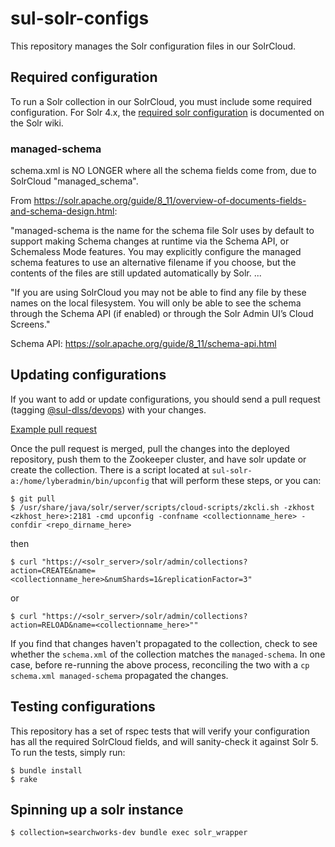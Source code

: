# sul-solr-configs

This repository manages the Solr configuration files in our SolrCloud.

## Required configuration

To run a Solr collection in our SolrCloud, you must include some required configuration. For Solr 4.x, the [required solr configuration](https://wiki.apache.org/solr/SolrCloud#Required_Config) is documented on the Solr wiki.

### managed-schema

schema.xml is NO LONGER where all the schema fields come from, due to SolrCloud "managed_schema".

From https://solr.apache.org/guide/8_11/overview-of-documents-fields-and-schema-design.html:

"managed-schema is the name for the schema file Solr uses by default to support making Schema changes at runtime via the Schema API, or Schemaless Mode features. You may explicitly configure the managed schema features to use an alternative filename if you choose, but the contents of the files are still updated automatically by Solr. ...

"If you are using SolrCloud you may not be able to find any file by these names on the local filesystem. You will only be able to see the schema through the Schema API (if enabled) or through the Solr Admin UI’s Cloud Screens."

Schema API: https://solr.apache.org/guide/8_11/schema-api.html

## Updating configurations

If you want to add or update configurations, you should send a pull request (tagging [@sul-dlss/devops](https://github.com/orgs/sul-dlss/teams/devops)) with your changes.

[Example pull request](https://github.com/sul-dlss/sul-solr-configs/pull/1)

Once the pull request is merged, pull the changes into the deployed repository, push them to the Zookeeper cluster, and have solr update or create the collection. There is a script located at `sul-solr-a:/home/lyberadmin/bin/upconfig` that will perform these steps, or you can:

```
$ git pull
$ /usr/share/java/solr/server/scripts/cloud-scripts/zkcli.sh -zkhost <zkhost_here>:2181 -cmd upconfig -confname <collectionname_here> -confdir <repo_dirname_here>
```

then

```
$ curl "https://<solr_server>/solr/admin/collections?action=CREATE&name=<collectionname_here>&numShards=1&replicationFactor=3"
```

or

```
$ curl "https://<solr_server>/solr/admin/collections?action=RELOAD&name=<collectionname_here>""
```

If you find that changes haven't propagated to the collection, check to see whether the `schema.xml` of the collection matches the `managed-schema`. In one case, before re-running the above process, reconciling the two with a `cp schema.xml managed-schema` propagated the changes.

## Testing configurations

This repository has a set of rspec tests that will verify your configuration has all the required SolrCloud fields, and will sanity-check it against Solr 5. To run the tests, simply run:

```
$ bundle install
$ rake
```

## Spinning up a solr instance

```
$ collection=searchworks-dev bundle exec solr_wrapper
```
